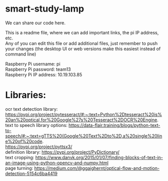 # smart-study-lamp
We can share our code here. <br />

This is a readme file, where we can add important links, the pi IP address, etc. <br />
Any of you can edit this file or add additional files, just remember to push your changes (the desktop UI or web versions make this easiest instead of command line) <br />

Raspberry Pi username: pi <br />
Raspberry Pi password: team13 <br />
Raspberry Pi IP address: 10.19.103.85 <br />
# Libraries:
ocr text detection library: https://pypi.org/project/pytesseract/#:~:text=Python%2Dtesseract%20is%20an%20optical,for%20Google%27s%20Tesseract%2DOCR%20Engine. <br />
text to speech library options: https://data-flair.training/blogs/python-text-to-speech/#:~:text=gTTS%20(Google%20Text%2Dto%2D,a%20single%20line%20of%20code. <br />
                                https://pypi.org/project/pyttsx3/ <br />
definition library: https://pypi.org/project/PyDictionary/ <br />
text cropping: https://www.danvk.org/2015/01/07/finding-blocks-of-text-in-an-image-using-python-opencv-and-numpy.html <br />
page turning: https://medium.com/@ggaighernt/optical-flow-and-motion-detection-5154c6ba4419 <br />
